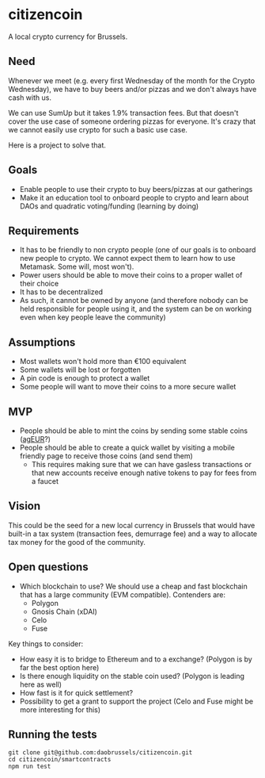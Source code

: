 # citizencoin

A local crypto currency for Brussels.

## Need

Whenever we meet (e.g. every first Wednesday of the month for the Crypto Wednesday), we have to buy beers and/or pizzas and we don't always have cash with us.

We can use SumUp but it takes 1.9% transaction fees. But that doesn't cover the use case of someone ordering pizzas for everyone.
It's crazy that we cannot easily use crypto for such a basic use case.

Here is a project to solve that.

## Goals

- Enable people to use their crypto to buy beers/pizzas at our gatherings
- Make it an education tool to onboard people to crypto and learn about DAOs and quadratic voting/funding (learning by doing)

## Requirements

- It has to be friendly to non crypto people (one of our goals is to onboard new people to crypto. We cannot expect them to learn how to use Metamask. Some will, most won't).
- Power users should be able to move their coins to a proper wallet of their choice
- It has to be decentralized
- As such, it cannot be owned by anyone (and therefore nobody can be held responsible for people using it, and the system can be on working even when key people leave the community)

## Assumptions

- Most wallets won't hold more than €100 equivalent
- Some wallets will be lost or forgotten
- A pin code is enough to protect a wallet
- Some people will want to move their coins to a more secure wallet

## MVP

- People should be able to mint the coins by sending some stable coins ([agEUR](https://www.angle.money)?)
- People should be able to create a quick wallet by visiting a mobile friendly page to receive those coins (and send them)
  - This requires making sure that we can have gasless transactions or that new accounts receive enough native tokens to pay for fees from a faucet

## Vision

This could be the seed for a new local currency in Brussels that would have built-in a tax system (transaction fees, demurrage fee) and a way to allocate tax money for the good of the community.

## Open questions

- Which blockchain to use?
  We should use a cheap and fast blockchain that has a large community (EVM compatible). Contenders are:
  - Polygon
  - Gnosis Chain (xDAI)
  - Celo
  - Fuse

Key things to consider:

- How easy it is to bridge to Ethereum and to a exchange? (Polygon is by far the best option here)
- Is there enough liquidity on the stable coin used? (Polygon is leading here as well)
- How fast is it for quick settlement?
- Possibility to get a grant to support the project (Celo and Fuse might be more interesting for this)

## Running the tests

```
git clone git@github.com:daobrussels/citizencoin.git
cd citizencoin/smartcontracts
npm run test
```

